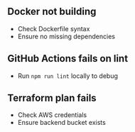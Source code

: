 <!-- Common issues and how to solve them -->

## Docker not building

- Check Dockerfile syntax
- Ensure no missing dependencies

## GitHub Actions fails on lint

- Run `npm run lint` locally to debug

## Terraform plan fails

- Check AWS credentials
- Ensure backend bucket exists
